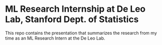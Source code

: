 # ML Research Internship at De Leo Lab, Stanford Dept. of Statistics

This repo contains the presentation that summarizes the research from my time as an ML Research Intern at the De Leo Lab.
